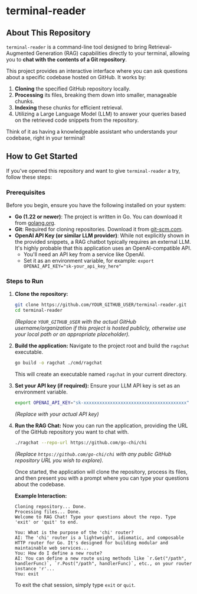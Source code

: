 # terminal-reader

## About This Repository

`terminal-reader` is a command-line tool designed to bring Retrieval-Augmented Generation (RAG) capabilities directly to your terminal, allowing you to **chat with the contents of a Git repository**.

This project provides an interactive interface where you can ask questions about a specific codebase hosted on GitHub. It works by:
1.  **Cloning** the specified GitHub repository locally.
2.  **Processing** its files, breaking them down into smaller, manageable chunks.
3.  **Indexing** these chunks for efficient retrieval.
4.  Utilizing a Large Language Model (LLM) to answer your queries based on the retrieved code snippets from the repository.

Think of it as having a knowledgeable assistant who understands your codebase, right in your terminal!

## How to Get Started

If you've opened this repository and want to give `terminal-reader` a try, follow these steps:

### Prerequisites

Before you begin, ensure you have the following installed on your system:

*   **Go (1.22 or newer)**: The project is written in Go. You can download it from [golang.org](https://golang.org/dl/).
*   **Git**: Required for cloning repositories. Download it from [git-scm.com](https://git-scm.com/downloads).
*   **OpenAI API Key (or similar LLM provider)**: While not explicitly shown in the provided snippets, a RAG chatbot typically requires an external LLM. It's highly probable that this application uses an OpenAI-compatible API.
    *   You'll need an API key from a service like OpenAI.
    *   Set it as an environment variable, for example: `export OPENAI_API_KEY="sk-your_api_key_here"`

### Steps to Run

1.  **Clone the repository:**
    ```bash
    git clone https://github.com/YOUR_GITHUB_USER/terminal-reader.git
    cd terminal-reader
    ```
    *(Replace `YOUR_GITHUB_USER` with the actual GitHub username/organization if this project is hosted publicly, otherwise use your local path or an appropriate placeholder).*

2.  **Build the application:**
    Navigate to the project root and build the `ragchat` executable.
    ```bash
    go build -o ragchat ./cmd/ragchat
    ```
    This will create an executable named `ragchat` in your current directory.

3.  **Set your API key (if required):**
    Ensure your LLM API key is set as an environment variable.
    ```bash
    export OPENAI_API_KEY="sk-xxxxxxxxxxxxxxxxxxxxxxxxxxxxxxxxxxxxxxx"
    ```
    *(Replace with your actual API key)*

4.  **Run the RAG Chat:**
    Now you can run the application, providing the URL of the GitHub repository you want to chat with.

    ```bash
    ./ragchat --repo-url https://github.com/go-chi/chi
    ```
    *(Replace `https://github.com/go-chi/chi` with any public GitHub repository URL you wish to explore).*

    Once started, the application will clone the repository, process its files, and then present you with a prompt where you can type your questions about the codebase.

    **Example Interaction:**
    ```
    Cloning repository... Done.
    Processing files... Done.
    Welcome to RAG Chat! Type your questions about the repo. Type 'exit' or 'quit' to end.

    You: What is the purpose of the 'chi' router?
    AI: The 'chi' router is a lightweight, idiomatic, and composable HTTP router for Go. It's designed for building modular and maintainable web services...
    You: How do I define a new route?
    AI: You can define a new route using methods like `r.Get("/path", handlerFunc)`, `r.Post("/path", handlerFunc)`, etc., on your router instance 'r'...
    You: exit
    ```
    To exit the chat session, simply type `exit` or `quit`.